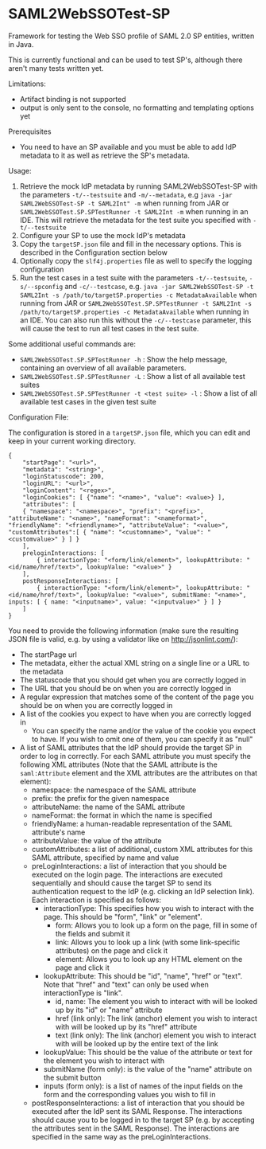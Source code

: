 SAML2WebSSOTest-SP
============

Framework for testing the Web SSO profile of SAML 2.0 SP entities, written in Java.

This is currently functional and can be used to test SP's, although there aren't many tests written yet.

Limitations:
- Artifact binding is not supported
- output is only sent to the console, no formatting and templating options yet

Prerequisites
- You need to have an SP available and you must be able to add IdP metadata to it as well as retrieve the SP's metadata.

Usage:

1. Retrieve the mock IdP metadata by running SAML2WebSSOTest-SP with the parameters ```-t/--testsuite``` and ```-m/--metadata```, e.g ```java -jar SAML2WebSSOTest-SP -t SAML2Int" -m``` when running from JAR or ```SAML2WebSSOTest.SP.SPTestRunner -t SAML2Int -m``` when running in an IDE. This will retrieve the metadata for the test suite you specified with ```-t/--testsuite```
2. Configure your SP to use the mock IdP's metadata
3. Copy the ```targetSP.json``` file and fill in the necessary options. This is described in the Configuration section below
4. Optionally copy the ```slf4j.properties``` file as well to specify the logging configuration
5. Run the test cases in a test suite with the parameters ```-t/--testsuite```, ```-s/--spconfig``` and ```-c/--testcase```, e.g. ```java -jar SAML2WebSSOTest-SP -t SAML2Int -s /path/to/targetSP.properties -c MetadataAvailable``` when running from JAR or ```SAML2WebSSOTest.SP.SPTestRunner -t SAML2Int -s /path/to/targetSP.properties -c MetadataAvailable``` when running in an IDE. You can also run this without the ```-c/--testcase``` parameter, this will cause the test to run all test cases in the test suite.

Some additional useful commands are:
- ```SAML2WebSSOTest.SP.SPTestRunner -h``` : Show the help message, containing an overview of all available parameters.
- ```SAML2WebSSOTest.SP.SPTestRunner -L``` : Show a list of all available test suites 
- ```SAML2WebSSOTest.SP.SPTestRunner -t <test suite> -l``` : Show a list of all available test cases in the given test suite

Configuration File:

The configuration is stored in a `targetSP.json` file, which you can edit and keep in your current working directory.

```
{
	"startPage": "<url>",
	"metadata": "<string>",
	"loginStatuscode": 200,
	"loginURL": "<url>",
	"loginContent": "<regex>",
	"loginCookies": [ {"name": "<name>", "value": <value>} ],
	"attributes": [
	{ "namespace": "<namespace>", "prefix": "<prefix>", "attributeName": "<name>", "nameFormat": "<nameformat>", "friendlyName": "<friendlyname>", "attributeValue": "<value>", "customAttributes":[ { "name": "<customname>", "value": "<customvalue>" } ] }
	],
	preloginInteractions: [
		{ interactionType: "<form/link/element>", lookupAttribute: "<id/name/href/text>", lookupValue: "<value>" }
	],
	postResponseInteractions: [
		{ interactionType: "<form/link/element>", lookupAttribute: "<id/name/href/text>", lookupValue: "<value>", submitName: "<name>", inputs: [ { name: "<inputname>", value: "<inputvalue>" } ] }
	]
}
```

You need to provide the following information (make sure the resulting JSON file is valid, e.g. by using a validator like on http://jsonlint.com/):
- The startPage url
- The metadata, either the actual XML string on a single line or a URL to the metadata
- The statuscode that you should get when you are correctly logged in
- The URL that you should be on when you are correctly logged in
- A regular expression that matches some of the content of the page you should be on when you are correctly logged in
- A list of the cookies you expect to have when you are correctly logged in
  - You can specify the name and/or the value of the cookie you expect to have. If you wish to omit one of them, you can specify it as "null"
- A list of SAML attributes that the IdP should provide the target SP in order to log in correctly. For each SAML attribute you must specify the following XML attributes (Note that the SAML attribute is the `saml:Attribute` element and the XML attributes are the attributes on that element):
  - namespace: the namespace of the SAML attribute 
  - prefix: the prefix for the given namespace
  - attributeName: the name of the SAML attribute
  - nameFormat: the format in which the name is specified
  - friendlyName: a human-readable representation of the SAML attribute's name
  - attributeValue: the value of the attribute
  - customAttributes: a list of additional, custom XML attributes for this SAML attribute, specified by name and value
  - preLoginInteractions: a list of interaction that you should be executed on the login page. The interactions are executed sequentially and should cause the target SP to send its authentication request to the IdP (e.g. clicking an IdP selection link). Each interaction is specified as follows: 
    - interactionType: This specifies how you wish to interact with the page. This should be "form", "link" or "element".
      - form: Allows you to look up a form on the page, fill in some of the fields and submit it
      - link: Allows you to look up a link (with some link-specific attributes) on the page and click it
      - element: Allows you to look up any HTML element on the page and click it
    - lookupAttribute: This should be "id", "name", "href" or "text". Note that "href" and "text" can only be used when interactionType is "link". 
      - id, name: The element you wish to interact with will be looked up by its "id" or "name" attribute
      - href (link only): The link (anchor) element you wish to interact with will be looked up by its "href" attribute 
      - text (link only):  The link (anchor) element you wish to interact with will be looked up by the entire text of the link
    - lookupValue: This should be the value of the attribute or text for the element you wish to interact with
    - submitName (form only): is the value of the "name" attribute on the submit button
    - inputs (form only): is a list of names of the input fields on the form and the corresponding values you wish to fill in 
  - postResponseInteractions: a list of interaction that you should be executed after the IdP sent its SAML Response. The interactions should cause you to be logged in to the target SP (e.g. by accepting the attributes sent in the SAML Response). The interactions are specified in the same way as the preLoginInteractions.
